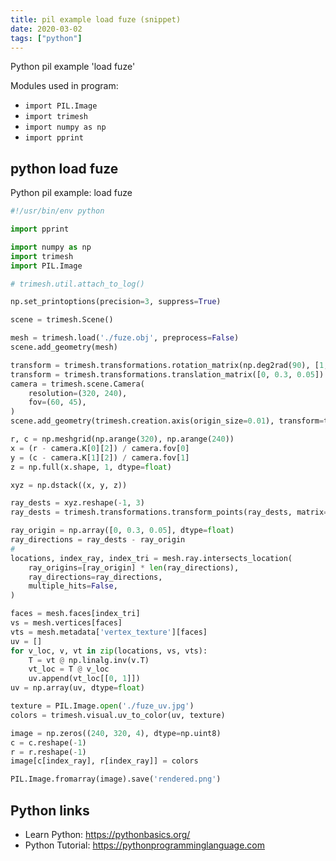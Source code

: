 ```yaml
---
title: pil example load fuze (snippet)
date: 2020-03-02
tags: ["python"]
---
```

Python pil example 'load fuze'


Modules used in program: 
* `import PIL.Image`
* `import trimesh`
* `import numpy as np`
* `import pprint`

## python load fuze

Python pil example: load fuze

```python
#!/usr/bin/env python

import pprint

import numpy as np
import trimesh
import PIL.Image

# trimesh.util.attach_to_log()

np.set_printoptions(precision=3, suppress=True)

scene = trimesh.Scene()

mesh = trimesh.load('./fuze.obj', preprocess=False)
scene.add_geometry(mesh)

transform = trimesh.transformations.rotation_matrix(np.deg2rad(90), [1, 0, 0])
transform = trimesh.transformations.translation_matrix([0, 0.3, 0.05]) @ transform
camera = trimesh.scene.Camera(
    resolution=(320, 240),
    fov=(60, 45),
)
scene.add_geometry(trimesh.creation.axis(origin_size=0.01), transform=transform)

r, c = np.meshgrid(np.arange(320), np.arange(240))
x = (r - camera.K[0][2]) / camera.fov[0]
y = (c - camera.K[1][2]) / camera.fov[1]
z = np.full(x.shape, 1, dtype=float)

xyz = np.dstack((x, y, z))

ray_dests = xyz.reshape(-1, 3)
ray_dests = trimesh.transformations.transform_points(ray_dests, matrix=transform)

ray_origin = np.array([0, 0.3, 0.05], dtype=float)
ray_directions = ray_dests - ray_origin
#
locations, index_ray, index_tri = mesh.ray.intersects_location(
    ray_origins=[ray_origin] * len(ray_directions),
    ray_directions=ray_directions,
    multiple_hits=False,
)

faces = mesh.faces[index_tri]
vs = mesh.vertices[faces]
vts = mesh.metadata['vertex_texture'][faces]
uv = []
for v_loc, v, vt in zip(locations, vs, vts):
    T = vt @ np.linalg.inv(v.T)
    vt_loc = T @ v_loc
    uv.append(vt_loc[[0, 1]])
uv = np.array(uv, dtype=float)

texture = PIL.Image.open('./fuze_uv.jpg')
colors = trimesh.visual.uv_to_color(uv, texture)

image = np.zeros((240, 320, 4), dtype=np.uint8)
c = c.reshape(-1)
r = r.reshape(-1)
image[c[index_ray], r[index_ray]] = colors

PIL.Image.fromarray(image).save('rendered.png')


```

## Python links

- Learn Python: https://pythonbasics.org/
- Python Tutorial: https://pythonprogramminglanguage.com
